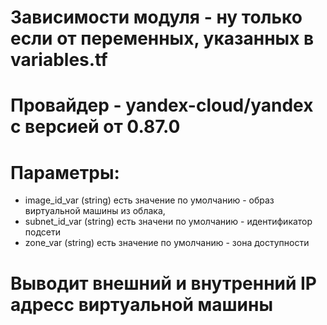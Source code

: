 # Зависимости модуля - ну только если от переменных, указанных в variables.tf
# Провайдер - yandex-cloud/yandex с версией от 0.87.0
# Параметры: 
- image_id_var (string) есть значение по умолчанию - образ виртуальной машины из облака, 
- subnet_id_var (string) есть значени по умолчанию - идентификатор подсети
- zone_var (string) есть значение по умолчанию - зона доступности
# Выводит внешний и внутренний IP адресс виртуальной машины